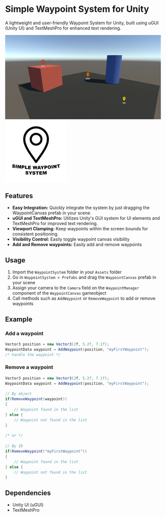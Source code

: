 # Simple Waypoint System for Unity

A lightweight and user-friendly Waypoint System for Unity, built using uGUI (Unity UI) and TextMeshPro for enhanced text rendering.

<img src="media/0.png" alt="drawing" width="800"/>
<img src="media/1.png" alt="drawing" width="200"/>

## Features

- **Easy Integration:** Quickly integrate the system by just dragging the WaypointCanvas prefab in your scene.
- **uGUI and TextMeshPro:** Utilizes Unity's GUI system for UI elements and TextMeshPro for improved text rendering.
- **Viewport Clamping:** Keep waypoints within the screen bounds for consistent positioning.
- **Visibility Control:** Easily toggle waypoint canvas visibility
- **Add and Remove waypoints:** Easily add and remove waypoints

## Usage

1. Import the `WaypointSystem` folder in your `Assets` folder
2. Go in `WaypointSystem > Prefabs` and drag the `WaypointCanvas` prefab in your scene
3. Assign your camera to the `Camera` field on the `WaypointManager` component of the `WaypointCanvas` gameobject
4. Call methods such as `AddWaypoint` or `RemoveWaypoint` to add or remove waypoints

## Example

### Add a waypoint 

```csharp
Vector3 position = new Vector3(2f, 5.2f, 7.1f);
WaypointData waypoint = AddWaypoint(position, "myFirstWaypoint");
/* handle the waypoint */
```

### Remove a waypoint

```csharp
Vector3 position = new Vector3(2f, 5.2f, 7.1f);
WaypointData waypoint = AddWaypoint(position, "myFirstWaypoint");

// By object
if(RemoveWaypoint(waypoint))
{
    // Waypoint found in the list
} else {
    // Waypoint not found in the list
}

/* or */

// By ID
if(RemoveWaypoint("myFirstWaypoint"))
{
    // Waypoint found in the list
} else {
    // Waypoint not found in the list
}
```
## Dependencies
- Unity UI (uGUI)
- TextMeshPro
